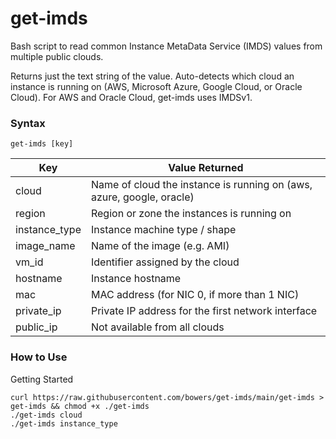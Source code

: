 # get-imds #
Bash script to read common Instance MetaData Service (IMDS) values from multiple public clouds.

Returns just the text string of the value. Auto-detects which cloud an instance is running on (AWS, Microsoft Azure, Google Cloud, or Oracle Cloud). For AWS and Oracle Cloud, get-imds uses IMDSv1.

### Syntax ###
```
get-imds [key]
```

Key           | Value Returned
------------- | -------------
cloud         | Name of cloud the instance is running on (aws, azure, google, oracle)
region        | Region or zone the instances is running on
instance_type | Instance machine type / shape
image_name    | Name of the image (e.g. AMI)
vm_id         | Identifier assigned by the cloud
hostname      | Instance hostname
mac           | MAC address (for NIC 0, if more than 1 NIC)
private_ip    | Private IP address for the first network interface 
public_ip     | Not available from all clouds

### How to Use ###
Getting Started
```
curl https://raw.githubusercontent.com/bowers/get-imds/main/get-imds > get-imds && chmod +x ./get-imds
./get-imds cloud
./get-imds instance_type
```




